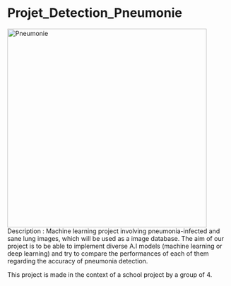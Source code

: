 # Projet_Detection_Pneumonie
<img width="451" alt="Pneumonie" src="https://user-images.githubusercontent.com/114087019/225915044-b4bec001-ee96-4776-9bb2-1fd4ad4eac9a.PNG">
Description : Machine learning project involving  pneumonia-infected and sane lung images, which will be used as a image database. The aim of our project is to be able to implement diverse A.I models (machine learning or deep learning) and try to compare the performances of each of them regarding the accuracy of pneumonia detection.

This project is made in the context of a school project by a group of 4.
